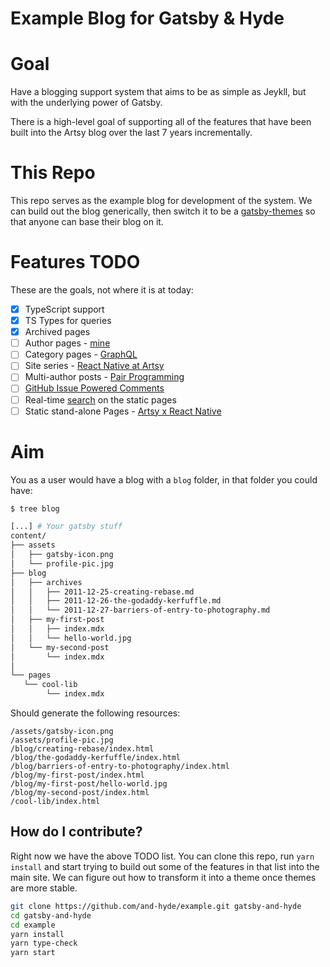 # Example Blog for Gatsby & Hyde

# Goal

Have a blogging support system that aims to be as simple as Jeykll, but with the underlying power of Gatsby.

There is a high-level goal of supporting all of the features that have been built into the Artsy blog over the last
7 years incrementally.

# This Repo

This repo serves as the example blog for development of the system. We can build out the blog generically, then switch
it to be a  [gatsby-themes][themes] so that anyone can base their blog on it.

# Features TODO

These are the goals, not where it is at today:

- [x] TypeScript support
- [x] TS Types for queries
- [x] Archived pages
- [ ] Author pages - [mine][author]
- [ ] Category pages - [GraphQL][graphql]
- [ ] Site series - [React Native at Artsy][rnaa]
- [ ] Multi-author posts - [Pair Programming][pp]
- [ ] [GitHub Issue Powered Comments][ghc]
- [ ] Real-time [search][search] on the static pages
- [ ] Static stand-alone Pages - [Artsy x React Native][x-rn]

# Aim

You as a user would have a blog with a `blog` folder, in that folder you could have:

```sh
$ tree blog

[...] # Your gatsby stuff
content/
├── assets
│   ├── gatsby-icon.png
│   └── profile-pic.jpg
├── blog
│   ├── archives
│   │   ├── 2011-12-25-creating-rebase.md
│   │   ├── 2011-12-26-the-godaddy-kerfuffle.md
│   │   └── 2011-12-27-barriers-of-entry-to-photography.md
│   ├── my-first-post
│   │   ├── index.mdx
│   │   └── hello-world.jpg
│   └── my-second-post
│       └── index.mdx
│   
└── pages
   └── cool-lib
        └── index.mdx
```

Should generate the following resources:

```
/assets/gatsby-icon.png
/assets/profile-pic.jpg
/blog/creating-rebase/index.html
/blog/the-godaddy-kerfuffle/index.html
/blog/barriers-of-entry-to-photography/index.html
/blog/my-first-post/index.html
/blog/my-first-post/hello-world.jpg
/blog/my-second-post/index.html
/cool-lib/index.html
```

## How do I contribute?

Right now we have the above TODO list. You can clone this repo, run `yarn install` and start trying to build out some 
of the features in that list into the main site. We can figure out how to transform it into a theme once themes are 
more stable.

```sh
git clone https://github.com/and-hyde/example.git gatsby-and-hyde
cd gatsby-and-hyde
cd example
yarn install
yarn type-check
yarn start
```


[themes]: https://medium.com/@kyle.robert.gill/a-simple-guide-to-gatsbyjs-themes-a4f9765c5ac7
[author]: /author/orta/
[ghc]: https://artsy.github.io/blog/2017/07/15/Comments-are-on/
[graphql]: https://artsy.github.io/blog/categories/graphql/
[pd]: https://github.com/artsy/artsy.github.io/issues/355#issuecomment-315605280
[pp]: https://artsy.github.io/blog/2018/10/19/pair-programming/
[rnaa]: https://artsy.github.io/series/react-native-at-artsy/
[search]: https://github.com/artsy/artsy.github.io/pull/332
[x-rn]: https://artsy.github.io/artsy-x-react-native.html
